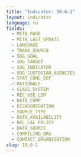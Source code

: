 ```yaml
---
title: "Indicator: 10-6-1"
layout: indicator
language: ru
fields:
  - META_PAGE
  - META_LAST_UPDATE
  - LANGUAGE
  - TRANS_SOURCE
  - SDG_GOAL
  - SDG_TARGET
  - SDG_INDICATOR
  - SDG_CUSTODIAN_AGENCIES
  - STAT_CONC_DEF
  - RATIONALE
  - CLASS_SYSTEM
  - REC_USE_LIM
  - DATA_COMP
  - DISAGGREGATION
  - SOURCE_TYPE
  - DATA_AVAILABILITY
  - REL_CAL_POLICY
  - DATA_SOURCE
  - COMPILING_ORG
  - CONTACT_ORGANISATION
slug: 10-6-1
---
```

